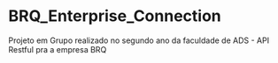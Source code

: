 # BRQ_Enterprise_Connection
Projeto em Grupo realizado no segundo ano da faculdade de ADS -  API Restful pra a empresa BRQ
